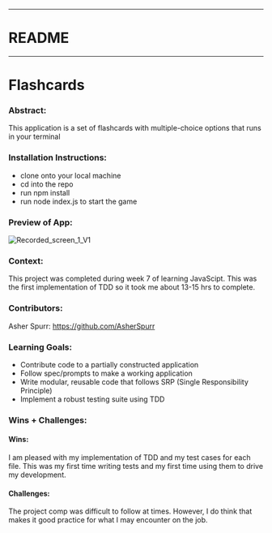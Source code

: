 
_____________________________________________________  
# README  
______________________________________________________  

# Flashcards

### Abstract:
This application is a set of flashcards with multiple-choice options that runs in your terminal

### Installation Instructions:
- clone onto your local machine
- cd into the repo
- run npm install
- run node index.js to start the game

### Preview of App:

![Recorded_screen_1_V1](https://github.com/AsherSpurr/flashcards/assets/144856487/ea28f76d-51ab-4340-afb5-fc0edfe035c0)

### Context:
This project was completed during week 7 of learning JavaScipt. This was the first implementation of TDD so it took me about 13-15 hrs to complete. 

### Contributors:
Asher Spurr: https://github.com/AsherSpurr

### Learning Goals:
- Contribute code to a partially constructed application
- Follow spec/prompts to make a working application
- Write modular, reusable code that follows SRP (Single Responsibility Principle)
- Implement a robust testing suite using TDD
### Wins + Challenges:
#### Wins:
I am pleased with my implementation of TDD and my test cases for each file. This was my first time writing tests and my first time using them to drive my development. 
#### Challenges:
The project comp was difficult to follow at times. However, I do think that makes it good practice for what I may encounter on the job.

